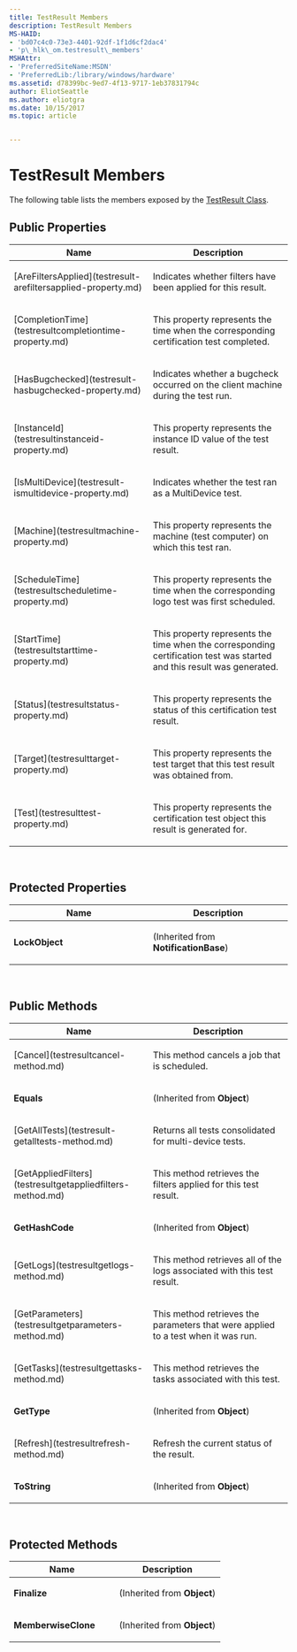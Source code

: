 ```yaml
---
title: TestResult Members
description: TestResult Members
MS-HAID:
- 'bd07c4c0-73e3-4401-92df-1f1d6cf2dac4'
- 'p\_hlk\_om.testresult\_members'
MSHAttr:
- 'PreferredSiteName:MSDN'
- 'PreferredLib:/library/windows/hardware'
ms.assetid: d78399bc-9ed7-4f13-9717-1eb37831794c
author: EliotSeattle
ms.author: eliotgra
ms.date: 10/15/2017
ms.topic: article


---
```


# TestResult Members


The following table lists the members exposed by the [TestResult Class](testresult-class.md).

## <span id="Public_Properties"></span><span id="public_properties"></span><span id="PUBLIC_PROPERTIES"></span>Public Properties


<table>
<colgroup>
<col width="50%" />
<col width="50%" />
</colgroup>
<thead>
<tr class="header">
<th>Name</th>
<th>Description</th>
</tr>
</thead>
<tbody>
<tr class="odd">
<td><p>[AreFiltersApplied](testresult-arefiltersapplied-property.md)</p></td>
<td><p>Indicates whether filters have been applied for this result.</p></td>
</tr>
<tr class="even">
<td><p>[CompletionTime](testresultcompletiontime-property.md)</p></td>
<td><p>This property represents the time when the corresponding certification test completed.</p></td>
</tr>
<tr class="odd">
<td><p>[HasBugchecked](testresult-hasbugchecked-property.md)</p></td>
<td><p>Indicates whether a bugcheck occurred on the client machine during the test run.</p></td>
</tr>
<tr class="even">
<td><p>[InstanceId](testresultinstanceid-property.md)</p></td>
<td><p>This property represents the instance ID value of the test result.</p></td>
</tr>
<tr class="odd">
<td><p>[IsMultiDevice](testresult-ismultidevice-property.md)</p></td>
<td><p>Indicates whether the test ran as a MultiDevice test.</p></td>
</tr>
<tr class="even">
<td><p>[Machine](testresultmachine-property.md)</p></td>
<td><p>This property represents the machine (test computer) on which this test ran.</p></td>
</tr>
<tr class="odd">
<td><p>[ScheduleTime](testresultscheduletime-property.md)</p></td>
<td><p>This property represents the time when the corresponding logo test was first scheduled.</p></td>
</tr>
<tr class="even">
<td><p>[StartTime](testresultstarttime-property.md)</p></td>
<td><p>This property represents the time when the corresponding certification test was started and this result was generated.</p></td>
</tr>
<tr class="odd">
<td><p>[Status](testresultstatus-property.md)</p></td>
<td><p>This property represents the status of this certification test result.</p></td>
</tr>
<tr class="even">
<td><p>[Target](testresulttarget-property.md)</p></td>
<td><p>This property represents the test target that this test result was obtained from.</p></td>
</tr>
<tr class="odd">
<td><p>[Test](testresulttest-property.md)</p></td>
<td><p>This property represents the certification test object this result is generated for.</p></td>
</tr>
</tbody>
</table>

 

## <span id="Protected_Properties"></span><span id="protected_properties"></span><span id="PROTECTED_PROPERTIES"></span>Protected Properties


<table>
<colgroup>
<col width="50%" />
<col width="50%" />
</colgroup>
<thead>
<tr class="header">
<th>Name</th>
<th>Description</th>
</tr>
</thead>
<tbody>
<tr class="odd">
<td><p><strong>LockObject</strong></p></td>
<td><p>(Inherited from <strong>NotificationBase</strong>)</p></td>
</tr>
</tbody>
</table>

 

## <span id="Public_Methods"></span><span id="public_methods"></span><span id="PUBLIC_METHODS"></span>Public Methods


<table>
<colgroup>
<col width="50%" />
<col width="50%" />
</colgroup>
<thead>
<tr class="header">
<th>Name</th>
<th>Description</th>
</tr>
</thead>
<tbody>
<tr class="odd">
<td><p>[Cancel](testresultcancel-method.md)</p></td>
<td><p>This method cancels a job that is scheduled.</p></td>
</tr>
<tr class="even">
<td><p><strong>Equals</strong></p></td>
<td><p>(Inherited from <strong>Object</strong>)</p></td>
</tr>
<tr class="odd">
<td><p>[GetAllTests](testresult-getalltests-method.md)</p></td>
<td><p>Returns all tests consolidated for multi-device tests.</p></td>
</tr>
<tr class="even">
<td><p>[GetAppliedFilters](testresultgetappliedfilters-method.md)</p></td>
<td><p>This method retrieves the filters applied for this test result.</p></td>
</tr>
<tr class="odd">
<td><p><strong>GetHashCode</strong></p></td>
<td><p>(Inherited from <strong>Object</strong>)</p></td>
</tr>
<tr class="even">
<td><p>[GetLogs](testresultgetlogs-method.md)</p></td>
<td><p>This method retrieves all of the logs associated with this test result.</p></td>
</tr>
<tr class="odd">
<td><p>[GetParameters](testresultgetparameters-method.md)</p></td>
<td><p>This method retrieves the parameters that were applied to a test when it was run.</p></td>
</tr>
<tr class="even">
<td><p>[GetTasks](testresultgettasks-method.md)</p></td>
<td><p>This method retrieves the tasks associated with this test.</p></td>
</tr>
<tr class="odd">
<td><p><strong>GetType</strong></p></td>
<td><p>(Inherited from <strong>Object</strong>)</p></td>
</tr>
<tr class="even">
<td><p>[Refresh](testresultrefresh-method.md)</p></td>
<td><p>Refresh the current status of the result.</p></td>
</tr>
<tr class="odd">
<td><p><strong>ToString</strong></p></td>
<td><p>(Inherited from <strong>Object</strong>)</p></td>
</tr>
</tbody>
</table>

 

## <span id="Protected_Methods"></span><span id="protected_methods"></span><span id="PROTECTED_METHODS"></span>Protected Methods


<table>
<colgroup>
<col width="50%" />
<col width="50%" />
</colgroup>
<thead>
<tr class="header">
<th>Name</th>
<th>Description</th>
</tr>
</thead>
<tbody>
<tr class="odd">
<td><p><strong>Finalize</strong></p></td>
<td><p>(Inherited from <strong>Object</strong>)</p></td>
</tr>
<tr class="even">
<td><p><strong>MemberwiseClone</strong></p></td>
<td><p>(Inherited from <strong>Object</strong>)</p></td>
</tr>
</tbody>
</table>

 

 

 







